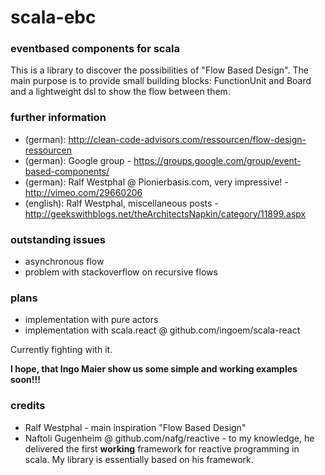 # scala-ebc
### eventbased components for scala

This is a library to discover the possibilities of "Flow Based Design". The main purpose is to provide small building blocks: FunctionUnit and Board and a lightweight dsl to show the flow between them.

### further information

 - (german): http://clean-code-advisors.com/ressourcen/flow-design-ressourcen
 - (german): Google group - https://groups.google.com/group/event-based-components/
 - (german): Ralf Westphal @ Pionierbasis.com, very impressive! - http://vimeo.com/29660206
 - (english):  Ralf Westphal, miscellaneous posts - http://geekswithblogs.net/theArchitectsNapkin/category/11899.aspx

### outstanding issues

 - asynchronous flow
 - problem with stackoverflow on recursive flows

### plans

 - implementation with pure actors
 - implementation with scala.react @ github.com/ingoem/scala-react
  
 Currently fighting with it.

 **I hope, that Ingo Maier show us some simple and working examples soon!!!**

### credits

 - Ralf Westphal - main inspiration "Flow Based Design"
 - Naftoli Gugenheim @ github.com/nafg/reactive - to my knowledge, he delivered the first **working** framework for reactive programming in scala. My library is essentially based on his framework.

 
